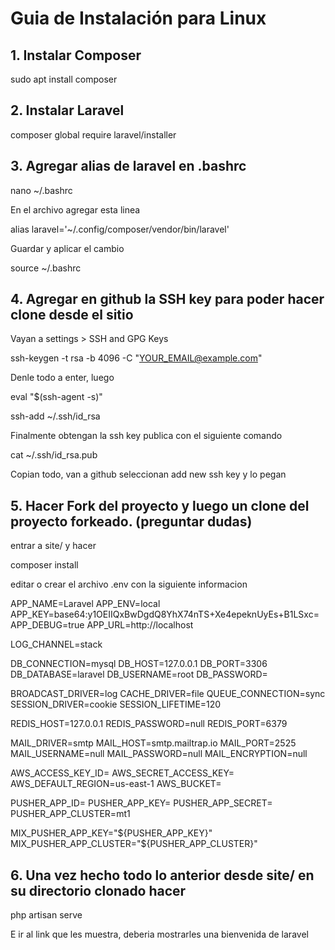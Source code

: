 # Guia de Instalación para Linux

## 1\. Instalar Composer

sudo apt install composer

## 2\. Instalar Laravel 

composer global require laravel/installer

## 3\. Agregar alias de laravel en .bashrc

nano ~/.bashrc

En el archivo agregar esta linea 

alias laravel='~/.config/composer/vendor/bin/laravel'

Guardar y aplicar el cambio

source ~/.bashrc

## 4\. Agregar en github la SSH key para poder hacer clone desde el sitio

Vayan a settings > SSH and GPG Keys

ssh-keygen -t rsa -b 4096 -C "YOUR_EMAIL@example.com"

Denle todo a enter, luego

eval "$(ssh-agent -s)"

ssh-add ~/.ssh/id_rsa

Finalmente obtengan la ssh key publica con el siguiente comando

cat ~/.ssh/id_rsa.pub

Copian todo, van a github seleccionan add new ssh key y lo pegan

## 5\. Hacer Fork del proyecto y luego un clone del proyecto forkeado. (preguntar dudas)

entrar a site/ y hacer

composer install

editar o crear el archivo .env con la siguiente informacion

APP_NAME=Laravel
APP_ENV=local
APP_KEY=base64:y1OEIIQxBwDgdQ8YhX74nTS+Xe4epeknUyEs+B1LSxc=
APP_DEBUG=true
APP_URL=http://localhost

LOG_CHANNEL=stack

DB_CONNECTION=mysql
DB_HOST=127.0.0.1
DB_PORT=3306
DB_DATABASE=laravel
DB_USERNAME=root
DB_PASSWORD=

BROADCAST_DRIVER=log
CACHE_DRIVER=file
QUEUE_CONNECTION=sync
SESSION_DRIVER=cookie
SESSION_LIFETIME=120

REDIS_HOST=127.0.0.1
REDIS_PASSWORD=null
REDIS_PORT=6379

MAIL_DRIVER=smtp
MAIL_HOST=smtp.mailtrap.io
MAIL_PORT=2525
MAIL_USERNAME=null
MAIL_PASSWORD=null
MAIL_ENCRYPTION=null

AWS_ACCESS_KEY_ID=
AWS_SECRET_ACCESS_KEY=
AWS_DEFAULT_REGION=us-east-1
AWS_BUCKET=

PUSHER_APP_ID=
PUSHER_APP_KEY=
PUSHER_APP_SECRET=
PUSHER_APP_CLUSTER=mt1

MIX_PUSHER_APP_KEY="${PUSHER_APP_KEY}"
MIX_PUSHER_APP_CLUSTER="${PUSHER_APP_CLUSTER}"

## 6\. Una vez hecho todo lo anterior desde site/ en su directorio clonado hacer 

php artisan serve

E ir al link que les muestra, deberia mostrarles una bienvenida de laravel
